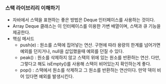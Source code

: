 ### 스택 라이브리리 이해하기
- 자바에서 스택을 표현하는 좋은 방법은 Deque 인터페이스를 사용하는 것이다. 
- Array Deque 클래스는 이 인터페이스를 이용한 가변 배열이며, 스택과 큐 기능을 제공한다.
- 핵심 메서드
  - push(e) : 원소를 스택에 집어넣는 연산. 구현에 따라 용량의 한계를 넘어가면 예외를 던지거나, null을 삽입했을때 예외를 던질 수 있다.
  - peak() : 원소를 삭제하지 않고 스택의 위에 있는 원소를 반환하는 연산. 다만, 그렇다고 해도 isEmpty()를 사용해 스택이 비어있는지 확인하는게 좋다.
  - pop() : 스택에서 원소를 삭제하고 그 원소를 반환하는 연산이다. 만약 덱이 비어 있다면 예외를 발생시킨다.


